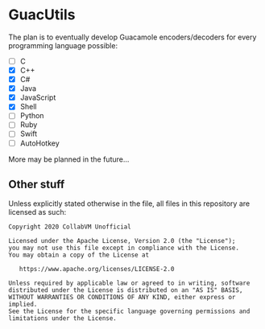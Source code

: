 # GuacUtils
The plan is to eventually develop Guacamole encoders/decoders for every programming language possible:
- [ ] C
- [x] C++
- [x] C#
- [x] Java
- [x] JavaScript
- [x] Shell
- [ ] Python
- [ ] Ruby
- [ ] Swift
- [ ] AutoHotkey

More may be planned in the future...

## Other stuff

Unless explicitly stated otherwise in the file, all files in this repository are licensed as such:
```
Copyright 2020 CollabVM Unofficial

Licensed under the Apache License, Version 2.0 (the "License");
you may not use this file except in compliance with the License.
You may obtain a copy of the License at

   https://www.apache.org/licenses/LICENSE-2.0

Unless required by applicable law or agreed to in writing, software
distributed under the License is distributed on an "AS IS" BASIS,
WITHOUT WARRANTIES OR CONDITIONS OF ANY KIND, either express or implied.
See the License for the specific language governing permissions and
limitations under the License.
```
